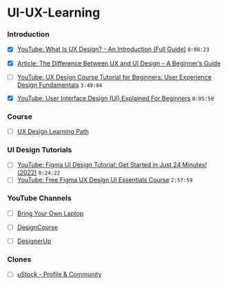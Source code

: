 # UI-UX-Learning

### Introduction
- [X] [YouTube: What Is UX Design? - An Introduction (Full Guide)](https://www.youtube.com/watch?v=ziQEqGZB8GE) `0:08:23` 
- [X] [Article: The Difference Between UX and UI Design – A Beginner’s Guide](https://careerfoundry.com/en/blog/ux-design/the-difference-between-ux-and-ui-design-a-laymans-guide/)
- [ ] [YouTube: UX Design Course Tutorial for Beginners: User Experience Design Fundamentals](https://www.youtube.com/watch?v=uL2ZB7XXIgg) `3:49:04`
- [X] [YouTube: User Interface Design (UI) Explained For Beginners](https://www.youtube.com/watch?v=_K06Dni-RE4) `0:05:50`


### Course
- [ ] [UX Design Learning Path](https://www.springboard.com/learning-paths/user-experience-design/learn/?referral=https://www.springboard.com/resources/learning-paths/user-experience-design/)

### UI Design Tutorials
- [ ] [YouTube: Figma UI Design Tutorial: Get Started in Just 24 Minutes! (2022)](https://www.youtube.com/watch?v=FTFaQWZBqQ8) `0:24:22`
- [ ] [YouTube: Free Figma UX Design UI Essentials Course](https://www.youtube.com/watch?v=kbZejnPXyLM) `2:57:59`

### YouTube Channels
- [ ] [Bring Your Own Laptop](https://www.youtube.com/c/ByolAuAdobe)
- [ ] [DesignCourse](https://www.youtube.com/c/DesignCourse)
- [ ] [DesignerUp](https://www.youtube.com/c/DesignerUp)


### Clones
- [ ] [uStock - Profile & Community](https://dribbble.com/shots/15131492-uStock-Profile-Community)
